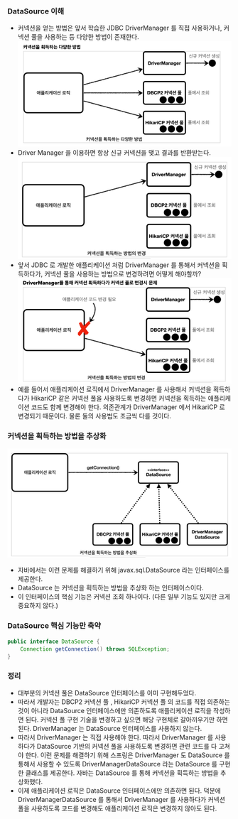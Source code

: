 ### DataSource 이해
- 커넥션을 얻는 방법은 앞서 학습한 JDBC DriverManager 를 직접 사용하거나, 커넥션 풀을 사용하는 등 다양한 방법이 존재한다.
![img_16.png](img_16.png)
- Driver Manager 을 이용하면 항상 신규 커넥션을 맺고 결과를 반환받는다.
![img_17.png](img_17.png)
- 앞서 JDBC 로 개발한 애플리케이션 처럼 DriverManager 를 통해서 커넥션을 획득하다가, 커넥션 풀을 사용하는 방법으로 변경하려면 어떻게 해야할까?
![img_18.png](img_18.png)
- 예를 들어서 애플리케이션 로직에서 DriverManager 를 사용해서 커넥션을 획득하다가 HikariCP 같은 커넥션 풀을 사용하도록 변경하면 커넥션을 획득하는 애플리케이션 코드도 함께 변경해야 한다.
의존관계가 DriverManager 에서 HikariCP 로 변경되기 때문이다. 물론 둘의 사용법도 조금씩 다를 것이다.

### 커넥션을 획득하는 방법을 추상화
![img_19.png](img_19.png)
- 자바에서는 이런 문제를 해결하기 위해 javax.sql.DataSource 라는 인터페이스를 제공한다.
- DataSource 는 커넥션을 획득하는 방법을 추상화 하는 인터페이스이다.
- 이 인터페이스의 핵심 기능은 커넥션 조회 하나이다. (다른 일부 기능도 있지만 크게 중요하지 않다.)

### DataSource 핵심 기능만 축약
```java
public interface DataSource {
    Connection getConnection() throws SQLException;
}
```


### 정리
- 대부분의 커넥션 풀은 DataSource 인터페이스를 이미 구현해두었다.
- 따라서 개발자는 DBCP2 커넥션 풀 , HikariCP 커넥션 풀 의 코드를 직접 의존하는 것이 아니라 DataSource 인터페이스에만 의존하도록 애플리케이션 로직을 작성하면 된다.
커넥션 풀 구현 기술을 변경하고 싶으면 해당 구현체로 갈아끼우기만 하면 된다.
DriverManager 는 DataSource 인터페이스를 사용하지 않는다.
- 따라서 DriverManager 는 직접 사용해야 한다. 따라서 DriverManager 를 사용하다가 DataSource 기반의 커넥션 풀을 사용하도록 변경하면 관련 코드를 다 고쳐야 한다. 이런 문제를 해결하기 위해 스프링은 DriverManager 도 DataSource 를 통해서 사용할 수 있도록 DriverManagerDataSource 라는 DataSource 를 구현한 클래스를 제공한다.
자바는 DataSource 를 통해 커넥션을 획득하는 방법을 추상화했다.
- 이제 애플리케이션 로직은 DataSource 인터페이스에만 의존하면 된다. 덕분에 DriverManagerDataSource 를 통해서 DriverManager 를 사용하다가 커넥션 풀을 사용하도록 코드를 변경해도 애플리케이션 로직은 변경하지 않아도 된다.